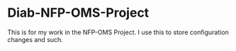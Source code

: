 # Diab-NFP-OMS-Project

This is for my work in the NFP-OMS Project. I use this to store configuration changes and such.